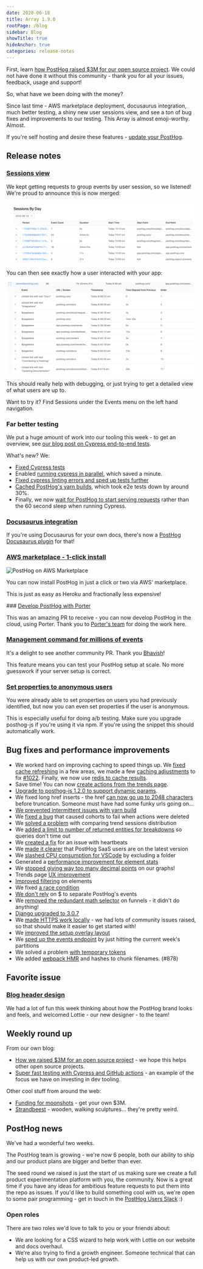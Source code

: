```yaml
---
date: 2020-06-18
title: Array 1.9.0
rootPage: /blog
sidebar: Blog
showTitle: true
hideAnchor: true
categories: release-notes
---
```


First, learn [how PostHog raised \$3M for our open source project](/blog/raising-3m-for-os). We could not have done it without this community - thank you for all your issues, feedback, usage and support!

So, what have we been doing with the money?

Since last time - AWS marketplace deployment, docusaurus integration, much better testing, a shiny new user sessions view, and see a ton of bug fixes and improvements to our testing. This Array is almost emoji-worthy. Almost.

If you're self hosting and desire these features - [update your PostHog](/docs/configuring-posthog/upgrading-posthog).

## Release notes

### [Sessions view](https://github.com/PostHog/posthog/pull/926)

We kept getting requests to group events by user session, so we listened! We're proud to announce this is now merged:

![sessions overview](../images/sessions-overview.png)

You can then see exactly how a user interacted with your app:

![sessions more detail](../images/session-broken-out.png)

This should really help with debugging, or just trying to get a detailed view of what users are up to.

Want to try it? Find Sessions under the Events menu on the left hand navigation.

### Far better testing

We put a huge amount of work into our tooling this week - to get an overview, see [our blog post on Cypress end-to-end tests](/blog/cypress-end-toe-end-tests).

What's new? We:

* [Fixed Cypress tests](https://github.com/PostHog/posthog/pull/1015)
* Enabled [running cypress in parallel](https://github.com/PostHog/posthog/pull/959), which saved a minute.
* [Fixed cypress linting errors and sped up tests further](https://github.com/PostHog/posthog/pull/865)
* [Cached PostHog's yarn builds](https://github.com/PostHog/posthog/pull/927), which took e2e tests down by around 30%.
* Finally, we now [wait for PostHog to start serving requests](https://github.com/PostHog/posthog/pull/920) rather than the 60 second sleep when running Cypress.

### [Docusaurus integration](https://posthog.com/docs/libraries/docusaurus)

If you're using Docusaurus for your own docs, there's now a [PostHog Docusaurus plugin](https://posthog.com/docs/libraries/docusaurus) for that!

### [AWS marketplace - 1-click install](https://aws.amazon.com/marketplace/pp/B089QN5DZM)

![PostHog on AWS Marketplace](../images/aws-posthog-marketplace.jpg)

You can now install PostHog in just a click or two via AWS' marketplace.

This is just as easy as Heroku and fractionally less expensive!

### [Develop PostHog with Porter](https://posthog.com/docs/contributing/developing-locally#using-porter)

This was an amazing PR to receive - you can now develop PostHog in the cloud, using Porter. Thank you to [Porter's team](https://getporter.dev/) for doing the work here. 

### [Management command for millions of events](https://github.com/PostHog/posthog/pull/475)

It's a delight to see another community PR. Thank you [Bhavish](https://github.com/bhavish-agarwal)!

This feature means you can test your PostHog setup at scale. No more guesswork if your server setup is correct.

### [Set properties to anonymous users](https://github.com/PostHog/posthog-js/pull/43)

You were already able to set properties on users you had previously identified, but now you can even set properties if the user is anonymous.

This is especially useful for doing a/b testing. Make sure you upgrade posthog-js if you're using it via npm. If you're using the snippet this should automatically work.

## Bug fixes and performance improvements

* We worked hard on improving caching to speed things up. We [fixed cache refreshing](https://github.com/PostHog/posthog/pull/1035) in a few areas, we made a few [caching adjustments](https://github.com/PostHog/posthog/pull/1023) to fix [#1022](https://github.com/PostHog/posthog/issues/1022). Finally, we now use [redis to cache results](https://github.com/PostHog/posthog/pull/972).
* Save time! You can now [create actions from the trends page](https://github.com/PostHog/posthog/pull/990).
* [Upgrade to posthog-js 1.2.0 to support dynamic params](https://github.com/PostHog/posthog/pull/957).
* We fixed long href inserts - the href [can now go up to 2048 characters](https://github.com/PostHog/posthog/pull/1027) before truncation. Someone must have had some funky urls going on…
* [We prevented intermittent issues with yarn build](https://github.com/PostHog/posthog/pull/1026)
* We [fixed a bug](https://github.com/PostHog/posthog/pull/1021) that caused cohorts to fail when actions were deleted
* We [solved a problem](https://github.com/PostHog/posthog/pull/980) with comparing trend sessions distribution
* We [added a limit to number of returned entities for breakdowns](https://github.com/PostHog/posthog/pull/1008) so queries don't time out
* We [created a fix](https://github.com/PostHog/posthog/pull/1013) for an issue with heartbeats
* We [made it clearer](https://github.com/PostHog/posthog/pull/1014) that PostHog SaaS users are on the latest version
* We [slashed CPU consumption for VSCode](https://github.com/PostHog/posthog/pull/1007) by excluding a folder
* Generated a [performance improvement for element stats](https://github.com/PostHog/posthog/pull/991)
* We [stopped giving way too many decimal points](https://github.com/PostHog/posthog/pull/984) on our graphs!
* Trends page [UX improvement](https://github.com/PostHog/posthog/pull/919)
* [Improved filtering](https://github.com/PostHog/posthog/pull/986) on elements
* We fixed [a race condition](https://github.com/PostHog/posthog/pull/973/commits/953af2326dff94e8ae1d75cd6ea0fc2c64567857)
* [We don't rely](https://github.com/PostHog/posthog/pull/949) on \$ to separate PostHog's events
* We [removed the redundant math selector](https://github.com/PostHog/posthog/pull/950) on funnels - it didn't do anything!
* [Django upgraded to 3.0.7](https://github.com/PostHog/posthog/pull/932)
* We [made HTTPS work locally](https://github.com/PostHog/posthog/pull/910) - we had lots of community issues raised, so that should make it easier to get started with!
* We [improved the setup overlay layout](https://github.com/PostHog/posthog/pull/904)
* We [sped up the events endpoint](https://github.com/PostHog/posthog/pull/903) by just hitting the current week's partitions
* We solved a problem [with temporary tokens](https://github.com/PostHog/posthog/pull/909)
* We added [webpack HMR](https://github.com/PostHog/posthog/pull/878) and hashes to chunk filenames. (#878)

## Favorite issue

### [Blog header design](https://github.com/PostHog/posthog.com/issues/128)

We had a lot of fun this week thinking about how the PostHog brand looks and feels, and welcomed Lottie - our new designer - to the team!

## Weekly round up

From our own blog:

* [How we raised \$3M for an open source project](/blog/raising-3m-for-os) - we hope this helps other open source projects.
* [Super fast testing with Cypress and GitHub actions](/blog/cypress-end-to-end-tests) - an example of the focus we have on investing in dev tooling.

Other cool stuff from around the web:

* [Funding for moonshots](https://apolloprojects.com/) - get your own \$3M.
* [Strandbeest](https://www.strandbeest.com/) - wooden, walking sculptures… they're pretty weird.

## PostHog news

We've had a wonderful two weeks.

The PostHog team is growing - we're now 6 people, both our ability to ship and our product plans are bigger and better than ever.

The seed round we raised is just the start of us making sure we create a full product experimentation platform with you, the community. Now is a great time if you have any ideas for ambitious feature requests to put them into the repo as issues. If you'd like to build something cool *with* us, we're open to some pair programming - get in touch in the [PostHog Users Slack](https://join.slack.com/t/posthogusers/shared_invite/enQtOTY0MzU5NjAwMDY3LTc2MWQ0OTZlNjhkODk3ZDI3NDVjMDE1YjgxY2I4ZjI4MzJhZmVmNjJkN2NmMGJmMzc2N2U3Yjc3ZjI5NGFlZDQ) :)

### Open roles

There are two roles we'd love to talk to you or your friends about:

* We are looking for a CSS wizard to help work with Lottie on our website and docs overhaul.
* We're also trying to find a growth engineer. Someone technical that can help us with our own product-led growth.
